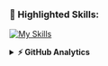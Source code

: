 ### 🌟 Highlighted Skills:
[![My Skills](https://skillicons.dev/icons?i=html,css,js,php,laravel,tailwindcss,git,mysql,regex,bootstrap,c,cs,md,nodejs,npm,postman,&theme=dark&perline=4)](https://skillicons.dev)
<details>
  <summary><b>⚡ GitHub Analytics</b></summary>
  <div align="center">
  
  <div align="left">
  
  ![Destiny's Stats](https://github-readme-stats.vercel.app/api?username=Dylan-Kuiper&theme=midnight-purple&show_icons=true&hide_border=true&count_private=true)

  </div>

  <div align="right">
    
  ![Destiny's Streak](https://github-readme-streak-stats.herokuapp.com/?user=Dylan-Kuiper&theme=midnight-purple&hide_border=true)
      
  </div>

  <div align="left">
    
  ![Destiny's Top Languages](https://github-readme-stats.vercel.app/api/top-langs/?username=Dylan-Kuiper&theme=midnight-purple&show_icons=true&hide_border=true&layout=compact)

  </div>
  
  </div>
</details>
